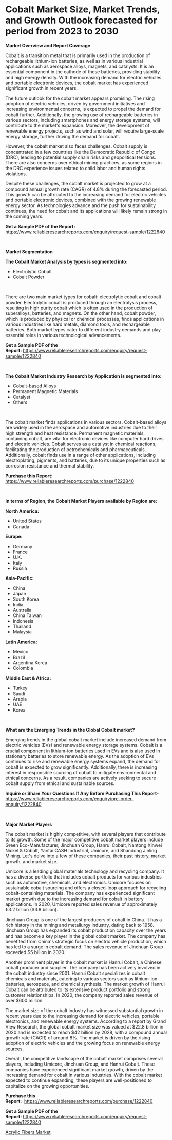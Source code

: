 <p><h1>Cobalt Market Size, Market Trends, and Growth Outlook forecasted for period from 2023 to 2030</h1></p><p><strong>Market Overview and Report Coverage</strong></p>
<p><p>Cobalt is a transition metal that is primarily used in the production of rechargeable lithium-ion batteries, as well as in various industrial applications such as aerospace alloys, magnets, and catalysts. It is an essential component in the cathode of these batteries, providing stability and high energy density. With the increasing demand for electric vehicles and portable electronic devices, the cobalt market has experienced significant growth in recent years.</p><p>The future outlook for the cobalt market appears promising. The rising adoption of electric vehicles, driven by government initiatives and increasing environmental concerns, is expected to propel the demand for cobalt further. Additionally, the growing use of rechargeable batteries in various sectors, including smartphones and energy storage systems, will contribute to the market's expansion. Moreover, the development of renewable energy projects, such as wind and solar, will require large-scale energy storage, further driving the demand for cobalt.</p><p>However, the cobalt market also faces challenges. Cobalt supply is concentrated in a few countries like the Democratic Republic of Congo (DRC), leading to potential supply chain risks and geopolitical tensions. There are also concerns over ethical mining practices, as some regions in the DRC experience issues related to child labor and human rights violations.</p><p>Despite these challenges, the cobalt market is projected to grow at a compound annual growth rate (CAGR) of 4.8% during the forecasted period. This growth can be attributed to the increasing demand for electric vehicles and portable electronic devices, combined with the growing renewable energy sector. As technologies advance and the push for sustainability continues, the need for cobalt and its applications will likely remain strong in the coming years.</p></p>
<p><strong>Get a Sample PDF of the Report:</strong> <a href="https://www.reliableresearchreports.com/enquiry/request-sample/1222840">https://www.reliableresearchreports.com/enquiry/request-sample/1222840</a></p>
<p>&nbsp;</p>
<p><strong>Market Segmentation</strong></p>
<p><strong>The Cobalt Market Analysis by types is segmented into:</strong></p>
<p><ul><li>Electrolytic Cobalt</li><li>Cobalt Powder</li></ul></p>
<p>&nbsp;</p>
<p><p>There are two main market types for cobalt: electrolytic cobalt and cobalt powder. Electrolytic cobalt is produced through an electrolysis process, resulting in high purity cobalt which is often used in the production of superalloys, batteries, and magnets. On the other hand, cobalt powder, which is produced by physical or chemical processes, finds applications in various industries like hard metals, diamond tools, and rechargeable batteries. Both market types cater to different industry demands and play essential roles in various technological advancements.</p></p>
<p><strong>Get a Sample PDF of the Report:</strong>&nbsp;<a href="https://www.reliableresearchreports.com/enquiry/request-sample/1222840">https://www.reliableresearchreports.com/enquiry/request-sample/1222840</a></p>
<p>&nbsp;</p>
<p><strong>The Cobalt Market Industry Research by Application is segmented into:</strong></p>
<p><ul><li>Cobalt-based Alloys</li><li>Permanent Magnetic Materials</li><li>Catalyst</li><li>Others</li></ul></p>
<p>&nbsp;</p>
<p><p>The cobalt market finds applications in various sectors. Cobalt-based alloys are widely used in the aerospace and automotive industries due to their high strength and heat resistance. Permanent magnetic materials, containing cobalt, are vital for electronic devices like computer hard drives and electric vehicles. Cobalt serves as a catalyst in chemical reactions, facilitating the production of petrochemicals and pharmaceuticals. Additionally, cobalt finds use in a range of other applications, including electroplating, pigments, and batteries, due to its unique properties such as corrosion resistance and thermal stability.</p></p>
<p><strong>Purchase this Report:</strong>&nbsp; <a href="https://www.reliableresearchreports.com/purchase/1222840">https://www.reliableresearchreports.com/purchase/1222840</a></p>
<p>&nbsp;</p>
<p><strong>In terms of Region, the Cobalt Market Players available by Region are:</strong></p>
<p>
    <p> <strong> North America: </strong>
        <ul>
            <li>United States</li>
            <li>Canada</li>
        </ul>
        </p> 
    <p> <strong> Europe: </strong>
        <ul>
            <li>Germany</li>
            <li>France</li>
            <li>U.K.</li>
            <li>Italy</li>
            <li>Russia</li>
        </ul>
        </p> 
    <p> <strong> Asia-Pacific: </strong>
        <ul>
            <li>China</li>
            <li>Japan</li>
            <li>South Korea</li>
            <li>India</li>
            <li>Australia</li>
            <li>China Taiwan</li>
            <li>Indonesia</li>
            <li>Thailand</li>
            <li>Malaysia</li>
        </ul>
        </p> 
    <p> <strong> Latin America: </strong>
        <ul>
            <li>Mexico</li>
            <li>Brazil</li>
            <li>Argentina Korea</li>
            <li>Colombia</li>
        </ul>
        </p> 
    <p> <strong> Middle East & Africa: </strong>
        <ul>
            <li>Turkey</li>
            <li>Saudi</li>
            <li>Arabia</li>
            <li>UAE</li>
            <li>Korea</li>
        </ul>
    </p>
    </p>
<p>&nbsp;</p>
<p><strong>What are the Emerging Trends in the Global Cobalt market?</strong></p>
<p><p>Emerging trends in the global cobalt market include increased demand from electric vehicles (EVs) and renewable energy storage systems. Cobalt is a crucial component in lithium-ion batteries used in EVs and is also used in stationary batteries to store renewable energy. As the adoption of EVs continues to rise and renewable energy systems expand, the demand for cobalt is expected to grow significantly. Additionally, there is increasing interest in responsible sourcing of cobalt to mitigate environmental and ethical concerns. As a result, companies are actively seeking to secure cobalt supply from ethical and sustainable sources.</p></p>
<p><strong>Inquire or Share Your Questions If Any Before Purchasing This Report</strong>- <a href="https://www.reliableresearchreports.com/enquiry/pre-order-enquiry/1222840">https://www.reliableresearchreports.com/enquiry/pre-order-enquiry/1222840</a></p>
<p>&nbsp;</p>
<p><strong>Major Market Players</strong></p>
<p><p>The cobalt market is highly competitive, with several players that contribute to its growth. Some of the major competitive cobalt market players include Green Eco-Manufacturer, Jinchuan Group, Hanrui Cobalt, Nantong Xinwei Nickel & Cobalt, Yantai CASH Industrial, Umicore, and Shandong Jinling Mining. Let's delve into a few of these companies, their past history, market growth, and market size.</p><p>Umicore is a leading global materials technology and recycling company. It has a diverse portfolio that includes cobalt products for various industries such as automotive, chemicals, and electronics. Umicore focuses on sustainable cobalt sourcing and offers a closed-loop approach for recycling cobalt-containing materials. The company has experienced significant market growth due to the increasing demand for cobalt in battery applications. In 2020, Umicore reported sales revenue of approximately €3.2 billion ($3.8 billion).</p><p>Jinchuan Group is one of the largest producers of cobalt in China. It has a rich history in the mining and metallurgy industry, dating back to 1958. Jinchuan Group has expanded its cobalt production capacity over the years and has become a key player in the global cobalt market. The company has benefited from China's strategic focus on electric vehicle production, which has led to a surge in cobalt demand. The sales revenue of Jinchuan Group exceeded $5 billion in 2020.</p><p>Another prominent player in the cobalt market is Hanrui Cobalt, a Chinese cobalt producer and supplier. The company has been actively involved in the cobalt industry since 2001. Hanrui Cobalt specializes in cobalt chemicals and materials, catering to various sectors such as lithium-ion batteries, aerospace, and chemical synthesis. The market growth of Hanrui Cobalt can be attributed to its extensive product portfolio and strong customer relationships. In 2020, the company reported sales revenue of over $600 million.</p><p>The market size of the cobalt industry has witnessed substantial growth in recent years due to the increasing demand for electric vehicles, portable electronics, and renewable energy systems. According to a report by Grand View Research, the global cobalt market size was valued at $22.8 billion in 2020 and is expected to reach $42 billion by 2028, with a compound annual growth rate (CAGR) of around 8%. The market is driven by the rising adoption of electric vehicles and the growing focus on renewable energy sources.</p><p>Overall, the competitive landscape of the cobalt market comprises several players, including Umicore, Jinchuan Group, and Hanrui Cobalt. These companies have experienced significant market growth, driven by the increasing demand for cobalt in various industries. With the cobalt market expected to continue expanding, these players are well-positioned to capitalize on the growing opportunities.</p></p>
<p><strong>Purchase this Report:</strong>&nbsp;&nbsp;<a href="https://www.reliableresearchreports.com/purchase/1222840">https://www.reliableresearchreports.com/purchase/1222840</a></p>
<p></p>
<p><strong>Get a Sample PDF of the Report:</strong>&nbsp;<a href="https://www.reliableresearchreports.com/enquiry/request-sample/1222840">https://www.reliableresearchreports.com/enquiry/request-sample/1222840</a></p>
<p><p><a href="https://github.com/RoccoManning/Market-Research-Report-List-2/blob/main/acrylic-fibers-market.md">Acrylic Fibers Market</a></p></p>